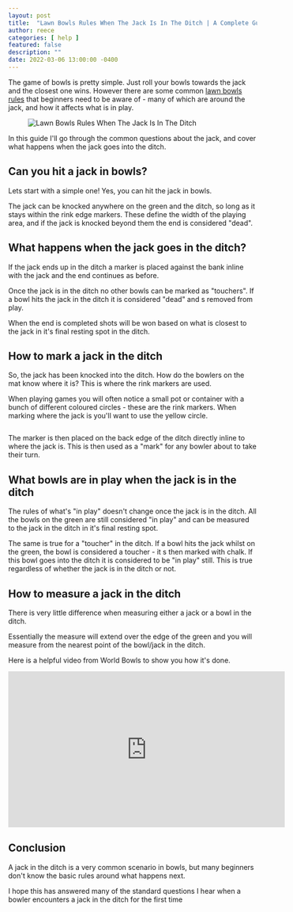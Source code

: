 ```yaml
---
layout: post
title:  "Lawn Bowls Rules When The Jack Is In The Ditch | A Complete Guide"
author: reece
categories: [ help ]
featured: false
description: ""
date: 2022-03-06 13:00:00 -0400
---
```

    

<!-- wp:paragraph -->
<p xmlns="http://www.w3.org/1999/xhtml">The game of bowls is pretty simple. Just roll your bowls towards the jack and the closest one wins. However there are some common <a href="https://www.jackhighbowls.com/help/lawn-bowls-rules/" data-type="post" data-id="304">lawn bowls rules</a> that beginners need to be aware of - many of which are around the jack, and how it affects what is in play.</p>
<!-- /wp:paragraph -->

<!-- wp:image {"id":569,"sizeSlug":"full","linkDestination":"none"} -->
<figure class="wp-block-image size-full"><img src="/img/posts/Lawn-Bowls-Rules-When-The-Jack-Is-In-The-Ditch.jpg" alt="Lawn Bowls Rules When The Jack Is In The Ditch" class="wp-image-569"/></figure>
<!-- /wp:image -->

<!-- wp:paragraph -->
<p>In this guide I'll go through the common questions about the jack, and cover what happens when the jack goes into the ditch.</p>
<!-- /wp:paragraph -->

<!-- wp:heading -->
<h2>Can you hit a jack in bowls?</h2>
<!-- /wp:heading -->

<!-- wp:paragraph -->
<p>Lets start with a simple one! Yes, you can hit the jack in bowls.</p>
<!-- /wp:paragraph -->

<!-- wp:paragraph -->
<p>The jack can be knocked anywhere on the green and the ditch, so long as it stays within the rink edge markers. These define the width of the playing area, and if the jack is knocked beyond them the end is considered "dead".</p>
<!-- /wp:paragraph -->

<!-- wp:heading -->
<h2>What happens when the jack goes in the ditch?</h2>
<!-- /wp:heading -->

<!-- wp:paragraph -->
<p>If the jack ends up in the ditch a marker is placed against the bank inline with the jack and the end continues as before. </p>
<!-- /wp:paragraph -->

<!-- wp:paragraph -->
<p>Once the jack is in the ditch no other bowls can be marked as "touchers". If a bowl hits the jack in the ditch it is considered "dead" and s removed from play.</p>
<!-- /wp:paragraph -->

<!-- wp:paragraph -->
<p>When the end is completed shots will be won based on what is closest to the jack in it's final resting spot in the ditch.</p>
<!-- /wp:paragraph -->

<!-- wp:heading -->
<h2>How to mark a jack in the ditch</h2>
<!-- /wp:heading -->

<!-- wp:paragraph -->
<p>So, the jack has been knocked into the ditch. How do the bowlers on the mat know where it is? This is where the rink markers are used.</p>
<!-- /wp:paragraph -->

<!-- wp:paragraph -->
<p>When playing games you will often notice a small pot or container with a bunch of different coloured circles - these are the rink markers. When marking where the jack is you'll want to use the yellow circle.</p>
<!-- /wp:paragraph -->

<!-- wp:image {"id":571,"sizeSlug":"full","linkDestination":"none"} -->
<figure class="wp-block-image size-full"><img src="/img/posts/Jack-Marker-on-bank-edited.jpg" alt="" class="wp-image-571"/></figure>
<!-- /wp:image -->

<!-- wp:paragraph -->
<p>The marker is then placed on the back edge of the ditch directly inline to where the jack is. This is then used as a "mark" for any bowler about to take their turn.</p>
<!-- /wp:paragraph -->

<!-- wp:heading -->
<h2>What bowls are in play when the jack is in the ditch</h2>
<!-- /wp:heading -->

<!-- wp:paragraph -->
<p>The rules of what's "in play" doesn't change once the jack is in the ditch. All the bowls on the green are still considered "in play" and can be measured to the jack in the ditch in it's final resting spot.</p>
<!-- /wp:paragraph -->

<!-- wp:paragraph -->
<p>The same is true for a "toucher" in the ditch. If a bowl hits the jack whilst on the green, the bowl is considered a toucher - it s then marked with chalk. If this bowl goes into the ditch it is considered to be "in play" still. This is true regardless of whether the jack is in the ditch or not.</p>
<!-- /wp:paragraph -->

<!-- wp:heading -->
<h2>How to measure a jack in the ditch</h2>
<!-- /wp:heading -->

<!-- wp:paragraph -->
<p>There is very little difference when measuring either a jack or a bowl in the ditch.</p>
<!-- /wp:paragraph -->

<!-- wp:paragraph -->
<p>Essentially the measure will extend over the edge of the green and you will measure from the nearest point of the bowl/jack in the ditch.</p>
<!-- /wp:paragraph -->

<!-- wp:paragraph -->
<p>Here is a helpful video from World Bowls to show you how it's done.</p>
<!-- /wp:paragraph -->

<!-- wp:html -->
<iframe width="560" height="315" src="https://www.youtube.com/embed/pK4SupTZn8M" title="YouTube video player" frameborder="0" allow="accelerometer; autoplay; clipboard-write; encrypted-media; gyroscope; picture-in-picture" allowfullscreen=""></iframe>
<!-- /wp:html -->

<!-- wp:heading -->
<h2>Conclusion</h2>
<!-- /wp:heading -->

<!-- wp:paragraph -->
<p>A jack in the ditch is a very common scenario in bowls, but many beginners don't know the basic rules around what happens next.</p>
<!-- /wp:paragraph -->

<!-- wp:paragraph -->
<p>I hope this has answered many of the standard questions I hear when a bowler encounters a jack in the ditch for the first time</p>
<!-- /wp:paragraph -->
    
